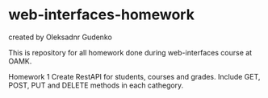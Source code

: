 # web-interfaces-homework
created by Oleksadnr Gudenko

This is repository for all homework done during web-interfaces course at OAMK.


Homework 1
Create RestAPI for students, courses and grades. Include GET, POST, PUT and DELETE methods in each cathegory. 
